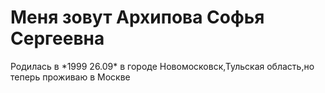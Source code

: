 Меня зовут Архипова Софья Сергеевна
=======================
Родилась в \*1999 26.09\* в городе Новомосковск,Тульская область,но теперь проживаю в Москве 
